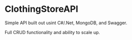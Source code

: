 # ClothingStoreAPI

Simple API built out usint C#/.Net, MongoDB, and Swagger.

Full CRUD functionality and ability to scale up.
